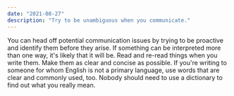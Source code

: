 ```yaml
---
date: "2021-08-27"
description: "Try to be unambiguous when you communicate."
---
```


You can head off potential communication issues by trying to be proactive and identify them before they arise. If something can be interpreted more than one way, it's likely that it will be. Read and re-read things when you write them. Make them as clear and concise as possible. If you're writing to someone for whom English is not a primary language, use words that are clear and commonly used, too. Nobody should need to use a dictionary to find out what you really mean.
